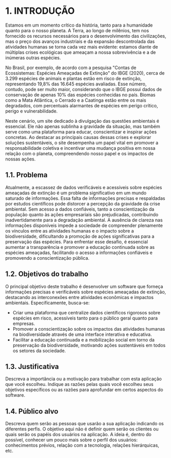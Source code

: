 # 1. INTRODUÇÃO

Estamos em um momento crítico da história, tanto para a humanidade quanto para o nosso planeta. A Terra, ao longo de milênios, tem nos fornecido os recursos necessários para o desenvolvimento das civilizações, mas o preço dos avanços industriais e da expansão descontrolada das atividades humanas se torna cada vez mais evidente: estamos diante de múltiplas crises ecológicas que ameaçam a nossa sobrevivência e a de inúmeras outras espécies.

No Brasil, por exemplo, de acordo com a pesquisa "Contas de Ecossistemas: Espécies Ameaçadas de Extinção" do IBGE (2020), cerca de 3.299 espécies de animais e plantas estão em risco de extinção, representando 19,8% das 16.645 espécies avaliadas. Esse número, contudo, pode ser muito maior, considerando que o IBGE possui dados de conservação de apenas 10% das espécies conhecidas no país. Biomas como a Mata Atlântica, o Cerrado e a Caatinga estão entre os mais degradados, com percentuais alarmantes de espécies em perigo crítico, perigo e vulnerabilidade.

Neste cenário, um site dedicado à divulgação das questões ambientais é essencial. Ele não apenas sublinha a gravidade da situação, mas também serve como uma plataforma para educar, conscientizar e inspirar ações concretas. Ao destacar as principais causas dessas crises e explorar soluções sustentáveis, o site desempenha um papel vital em promover a responsabilidade coletiva e incentivar uma mudança positiva em nossa relação com o planeta, compreendendo nosso papel e os impactos de nossas ações.

## 1.1. Problema

Atualmente, a escassez de dados verificáveis e acessíveis sobre espécies ameaçadas de extinção é um problema significativo em um mundo saturado de informações. Essa falta de informações precisas e respaldadas por estudos científicos pode distorcer a percepção da gravidade da crise ambiental. Sem acesso a dados confiáveis, tanto a conscientização da população quanto às ações empresariais são prejudicadas, contribuindo inadvertidamente para a degradação ambiental. A ausência de clareza nas informações disponíveis impede a sociedade de compreender plenamente os vínculos entre as atividades humanas e o impacto sobre a biodiversidade, dificultando a promoção de ações significativas para a preservação das espécies. Para enfrentar esse desafio, é essencial aumentar a transparência e promover a educação continuada sobre as espécies ameaçadas, facilitando o acesso a informações confiáveis e promovendo a conscientização pública.

## 1.2. Objetivos do trabalho

O principal objetivo deste trabalho é desenvolver um software que forneça informações precisas e verificáveis sobre espécies ameaçadas de extinção, destacando as interconexões entre atividades econômicas e impactos ambientais. Especificamente, busca-se:
- Criar uma plataforma que centralize dados científicos rigorosos sobre espécies em risco, acessíveis tanto para o público geral quanto para empresas.
- Promover a conscientização sobre os impactos das atividades humanas na biodiversidade através de uma interface interativa e educativa.
- Facilitar a educação continuada e a mobilização social em torno da preservação da biodiversidade, motivando ações sustentáveis em todos os setores da sociedade.

## 1.3. Justificativa

Descreva a importância ou a motivação para trabalhar com esta aplicação que você escolheu. Indique as razões pelas quais você escolheu seus objetivos específicos ou as razões para aprofundar em certos aspectos do software.

## 1.4. Público alvo

Descreva quem serão as pessoas que usarão a sua aplicação indicando os diferentes perfis. O objetivo aqui não é definir quem serão os clientes ou quais serão os papéis dos usuários na aplicação. A ideia é, dentro do possível, conhecer um pouco mais sobre o perfil dos usuários: conhecimentos prévios, relação com a tecnologia, relações hierárquicas, etc.
